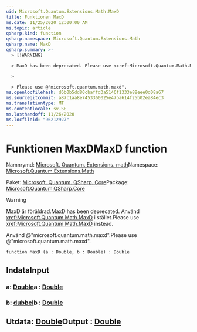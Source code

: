 ```yaml
---
uid: Microsoft.Quantum.Extensions.Math.MaxD
title: Funktionen MaxD
ms.date: 11/25/2020 12:00:00 AM
ms.topic: article
qsharp.kind: function
qsharp.namespace: Microsoft.Quantum.Extensions.Math
qsharp.name: MaxD
qsharp.summary: >-
  > [!WARNING]

  > MaxD has been deprecated. Please use <xref:Microsoft.Quantum.Math.MaxD> instead.

  >

  > Please use @"microsoft.quantum.math.maxd".
ms.openlocfilehash: d6b0b5dd80cbaffd3a5146f1333e88eee0d08a67
ms.sourcegitcommit: a87c1aa8e7453360025e47ba614f25b02ea84ec3
ms.translationtype: MT
ms.contentlocale: sv-SE
ms.lasthandoff: 11/26/2020
ms.locfileid: "96212927"
---
```

# <a name="maxd-function"></a><span data-ttu-id="90e42-102">Funktionen MaxD</span><span class="sxs-lookup"><span data-stu-id="90e42-102">MaxD function</span></span>

<span data-ttu-id="90e42-103">Namnrymd: [Microsoft. Quantum. Extensions. math](xref:Microsoft.Quantum.Extensions.Math)</span><span class="sxs-lookup"><span data-stu-id="90e42-103">Namespace: [Microsoft.Quantum.Extensions.Math](xref:Microsoft.Quantum.Extensions.Math)</span></span>

<span data-ttu-id="90e42-104">Paket: [Microsoft. Quantum. QSharp. Core](https://nuget.org/packages/Microsoft.Quantum.QSharp.Core)</span><span class="sxs-lookup"><span data-stu-id="90e42-104">Package: [Microsoft.Quantum.QSharp.Core](https://nuget.org/packages/Microsoft.Quantum.QSharp.Core)</span></span>


> [!WARNING]
> <span data-ttu-id="90e42-105">MaxD är föråldrad.</span><span class="sxs-lookup"><span data-stu-id="90e42-105">MaxD has been deprecated.</span></span> <span data-ttu-id="90e42-106">Använd <xref:Microsoft.Quantum.Math.MaxD> i stället.</span><span class="sxs-lookup"><span data-stu-id="90e42-106">Please use <xref:Microsoft.Quantum.Math.MaxD> instead.</span></span>
>
> <span data-ttu-id="90e42-107">Använd @"microsoft.quantum.math.maxd".</span><span class="sxs-lookup"><span data-stu-id="90e42-107">Please use @"microsoft.quantum.math.maxd".</span></span>



```qsharp
function MaxD (a : Double, b : Double) : Double
```


## <a name="input"></a><span data-ttu-id="90e42-108">Indata</span><span class="sxs-lookup"><span data-stu-id="90e42-108">Input</span></span>

### <a name="a--double"></a><span data-ttu-id="90e42-109">a: [Double](xref:microsoft.quantum.lang-ref.double)</span><span class="sxs-lookup"><span data-stu-id="90e42-109">a : [Double](xref:microsoft.quantum.lang-ref.double)</span></span>




### <a name="b--double"></a><span data-ttu-id="90e42-110">b: [dubbel](xref:microsoft.quantum.lang-ref.double)</span><span class="sxs-lookup"><span data-stu-id="90e42-110">b : [Double](xref:microsoft.quantum.lang-ref.double)</span></span>





## <a name="output--double"></a><span data-ttu-id="90e42-111">Utdata: [Double](xref:microsoft.quantum.lang-ref.double)</span><span class="sxs-lookup"><span data-stu-id="90e42-111">Output : [Double](xref:microsoft.quantum.lang-ref.double)</span></span>

